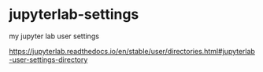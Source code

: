 # jupyterlab-settings
my jupyter lab user settings


https://jupyterlab.readthedocs.io/en/stable/user/directories.html#jupyterlab-user-settings-directory
